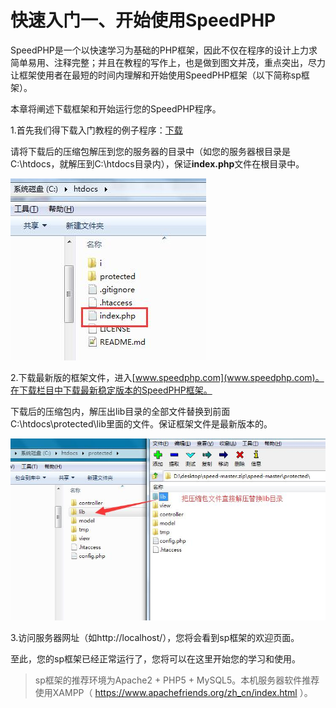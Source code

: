 # 快速入门一、开始使用SpeedPHP

SpeedPHP是一个以快速学习为基础的PHP框架，因此不仅在程序的设计上力求简单易用、注释完整；并且在教程的写作上，也是做到图文并茂，重点突出，尽力让框架使用者在最短的时间内理解和开始使用SpeedPHP框架（以下简称sp框架）。

本章将阐述下载框架和开始运行您的SpeedPHP程序。

1.首先我们得下载入门教程的例子程序：[下载](images/1.zip)

请将下载后的压缩包解压到您的服务器的目录中（如您的服务器根目录是C:\htdocs，就解压到C:\htdocs目录内），保证**index.php**文件在根目录中。

![index文件保证放根目录](images/2.jpg)

2.下载最新版的框架文件，进入[www.speedphp.com](www.speedphp.com)。在下载栏目中下载最新稳定版本的SpeedPHP框架。

下载后的压缩包内，解压出lib目录的全部文件替换到前面C:\htdocs\protected\lib里面的文件。保证框架文件是最新版本的。

![替换最新版的lib文件](images/3.jpg)

3.访问服务器网址（如http://localhost/），您将会看到sp框架的欢迎页面。

至此，您的sp框架已经正常运行了，您将可以在这里开始您的学习和使用。

> sp框架的推荐环境为Apache2 + PHP5 + MySQL5。本机服务器软件推荐使用XAMPP（ https://www.apachefriends.org/zh_cn/index.html ）。



